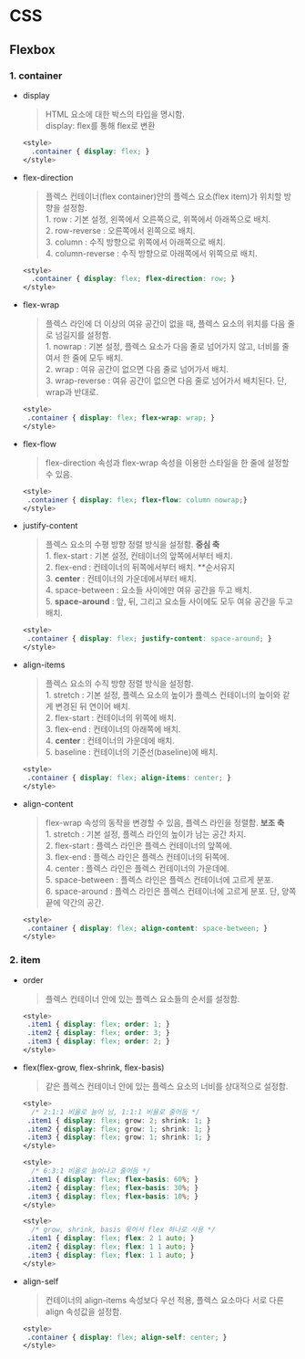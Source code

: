 # CSS

## Flexbox

### 1. container

- display
  > HTML 요소에 대한 박스의 타입을 명시함.  
  > display: flex를 통해 flex로 변환
  ```css
  <style>
    .container { display: flex; }
  </style>
  ```
- flex-direction

  > 플렉스 컨테이너(flex container)안의 플렉스 요소(flex item)가 위치할 방향을 설정함.  
  > 1\. row : 기본 설정, 왼쪽에서 오른쪽으로, 위쪽에서 아래쪽으로 배치.  
  > 2\. row-reverse : 오른쪽에서 왼쪽으로 배치.  
  > 3\. column : 수직 방향으로 위쪽에서 아래쪽으로 배치.  
  > 4\. column-reverse : 수직 방향으로 아래쪽에서 위쪽으로 배치.

  ```css
  <style>
    .container { display: flex; flex-direction: row; }
  </style>
  ```

- flex-wrap
  > 플렉스 라인에 더 이상의 여유 공간이 없을 때, 플렉스 요소의 위치를 다음 줄로 넘길지를 설정함.  
  > 1\. nowrap : 기본 설정, 플렉스 요소가 다음 줄로 넘어가지 않고, 너비를 줄여서 한 줄에 모두 배치.  
  > 2\. wrap : 여유 공간이 없으면 다음 줄로 넘어가서 배치.  
  > 3\. wrap-reverse : 여유 공간이 없으면 다음 줄로 넘어가서 배치된다. 단, wrap과 반대로.
  ```css
  <style>
   .container { display: flex; flex-wrap: wrap; }
  </style>
  ```
- flex-flow
  > flex-direction 속성과 flex-wrap 속성을 이용한 스타일을 한 줄에 설정할 수 있음.
  ```css
  <style>
   .container { display: flex; flex-flow: column nowrap;}
  </style>
  ```
- justify-content
  > 플렉스 요소의 수평 방향 정렬 방식을 설정함. **중심 축**  
  > 1\. flex-start : 기본 설정, 컨테이너의 앞쪽에서부터 배치.  
  > 2\. flex-end : 컨테이너의 뒤쪽에서부터 배치. \*\*순서유지  
  > 3\. **center** : 컨테이너의 가운데에서부터 배치.  
  > 4\. space-between : 요소들 사이에만 여유 공간을 두고 배치.  
  > 5\. **space-around** : 앞, 뒤, 그리고 요소들 사이에도 모두 여유 공간을 두고 배치.
  ```css
  <style>
   .container { display: flex; justify-content: space-around; }
  </style>
  ```
- align-items
  > 플렉스 요소의 수직 방향 정렬 방식을 설정함.  
  > 1\. stretch : 기본 설정, 플렉스 요소의 높이가 플렉스 컨테이너의 높이와 같게 변경된 뒤 연이어 배치.  
  > 2\. flex-start : 컨테이너의 위쪽에 배치.  
  > 3\. flex-end : 컨테이너의 아래쪽에 배치.  
  > 4\. **center** : 컨테이너의 가운데에 배치.  
  > 5\. baseline : 컨테이너의 기준선(baseline)에 배치.
  ```css
  <style>
   .container { display: flex; align-items: center; }
  </style>
  ```
- align-content
  > flex-wrap 속성의 동작을 변경할 수 있음, 플렉스 라인을 정렬함. **보조 축**  
  > 1\. stretch : 기본 설정, 플렉스 라인의 높이가 남는 공간 차지.  
  > 2\. flex-start : 플렉스 라인은 플렉스 컨테이너의 앞쪽에.  
  > 3\. flex-end : 플렉스 라인은 플렉스 컨테이너의 뒤쪽에.  
  > 4\. center : 플렉스 라인은 플렉스 컨테이너의 가운데에.  
  > 5\. space-between : 플렉스 라인은 플렉스 컨테이너에 고르게 분포.  
  > 6\. space-around : 플렉스 라인은 플렉스 컨테이너에 고르게 분포. 단, 양쪽 끝에 약간의 공간.
  ```css
  <style>
   .container { display: flex; align-content: space-between; }
  </style>
  ```

### 2. item

- order
  > 플렉스 컨테이너 안에 있는 플렉스 요소들의 순서를 설정함.
  ```css
  <style>
   .item1 { display: flex; order: 1; }
   .item2 { display: flex; order: 3; }
   .item3 { display: flex; order: 2; }
  </style>
  ```
- flex(flex-grow, flex-shrink, flex-basis)

  > 같은 플렉스 컨테이너 안에 있는 플렉스 요소의 너비를 상대적으로 설정함.

  ```css
  <style>
    /* 2:1:1 비율로 늘어 남, 1:1:1 비율로 줄어듬 */
   .item1 { display: flex; grow: 2; shrink: 1; }
   .item2 { display: flex; grow: 1; shrink: 1; }
   .item3 { display: flex; grow: 1; shrink: 1; }
  </style>
  ```

  ```css
  <style>
    /* 6:3:1 비율로 늘어나고 줄어듬 */
   .item1 { display: flex; flex-basis: 60%; }
   .item2 { display: flex; flex-basis: 30%; }
   .item3 { display: flex; flex-basis: 10%; }
  </style>
  ```

  ```css
  <style>
    /* grow, shrink, basis 묶어서 flex 하나로 사용 */
   .item1 { display: flex; flex: 2 1 auto; }
   .item2 { display: flex; flex: 1 1 auto; }
   .item3 { display: flex; flex: 1 1 auto; }
  </style>
  ```

- align-self
  > 컨테이너의 align-items 속성보다 우선 적용, 플렉스 요소마다 서로 다른 align 속성값을 설정함.
  ```css
  <style>
   .container { display: flex; align-self: center; }
  </style>
  ```
